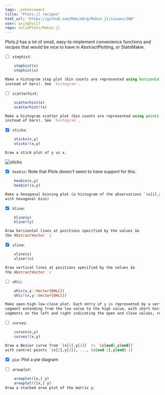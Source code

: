 ```yaml
---
tags: ,enhancement
title: "Plots.jl recipes"
html_url: "https://github.com/MakieOrg/Makie.jl/issues/368"
user: asinghvi17
repo: JuliaPlots/Makie.jl
---
```


Plots.jl has a lot of small, easy-to-implement convenience functions and recipes that would be nice to have in AbstractPlotting, or StatsMakie.

- [ ] `stephist`: 
```julia
    stephist(x)
    stephist(x)

Make a histogram step plot (bin counts are represented using horizontal lines
instead of bars). See `histogram`. 
```


- [ ] `scatterhist`: 
```julia
    scatterhist(x)
    scatterhist!(x)

Make a histogram scatter plot (bin counts are represented using points 
instead of bars). See `histogram`. 
```

- [x] `sticks`:
```julia
    sticks(x,y)
    sticks!(x,y)

Draw a stick plot of y vs x. 
```
![sticks](https://user-images.githubusercontent.com/32143268/60090423-f6350a00-975b-11e9-9d4b-d14e95b3655e.png)

- [x] `hexbin`: Note that Plots doesn't seem to have support for this.
```julia
    hexbin(x,y)
    hexbin!(x,y)

Make a hexagonal binning plot (a histogram of the observations `(x[i],y[i])` 
with hexagonal bins)
```

- [x] `hline`: 
```julia
    hline(y)
    hline!(y)

Draw horizontal lines at positions specified by the values in 
the AbstractVector `y`
```

- [x] `vline`: 
```julia
    vline(x)
    vline!(x)

Draw vertical lines at positions specified by the values in 
the AbstractVector `x`
```

- [ ] `ohlc`:    
```julia
    ohlc(x,y::Vector{OHLC})
    ohlc!(x,y::Vector{OHLC})

Make open-high-low-close plot. Each entry of y is represented by a vertical 
segment extending from the low value to the high value, with short horizontal 
segments on the left and right indicating the open and close values, respectively.
```


- [ ] `curves`: 
```julia
    curves(x,y)
    curves!(x,y)

Draw a Bezier curve from `(x[1],y[1])` to `(x[end],y[end])` 
with control points `(x[2],y[2]), ..., (x[end-1],y[end]-1)`
```

- [x] `pie`:  Plot a pie diagram

- [ ] `areaplot`:
```julia
    areaplot([x,] y)
    areaplot!([x,] y)
Draw a stacked area plot of the matrix y.
```